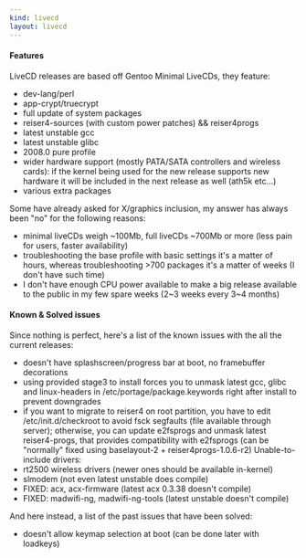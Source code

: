 ```yaml
---
kind: livecd
layout: livecd
---
```

#### Features
LiveCD releases are based off Gentoo Minimal LiveCDs, they feature\:

* dev\-lang/perl
* app\-crypt/truecrypt
* full update of system packages 
* reiser4\-sources \(with custom power patches\) && reiser4progs 
* latest unstable gcc
* latest unstable glibc
* 2008\.0 pure profile
* wider hardware support \(mostly PATA/SATA controllers and wireless cards\)\: if the kernel being used for the new release supports new hardware it will be included in the next release as well \(ath5k etc\.\.\.\)
* various extra packages

Some have already asked for X/graphics inclusion, my answer has always been \"no\" for the following reasons\:
* minimal liveCDs weigh ~100Mb, full liveCDs ~700Mb or more \(less pain for users, faster availability\)
* troubleshooting the base profile with basic settings it\'s a matter of hours, whereas troubleshooting \>700 packages it\'s a matter of weeks \(I don\'t have such time\)
* I don\'t have enough CPU power available to make a big release available to the public in my few spare weeks \(2~3 weeks every 3~4 months\)

#### Known & Solved issues
Since nothing is perfect, here\'s a list of the known issues with the all the current releases\:

* doesn\'t have splashscreen/progress bar at boot, no framebuffer decorations
* using provided stage3 to install forces you to unmask latest gcc, glibc and linux-headers in /etc/portage/package\.keywords right after install to prevent downgrades
* if you want to migrate to reiser4 on root partition, you have to edit /etc/init\.d/checkroot to avoid fsck segfaults \(file available through server\); otherwise, you can update e2fsprogs and unmask latest reiser4\-progs, that provides compatibility with e2fsprogs \(can be \"normally\" fixed using baselayout\-2 \+ reiser4progs\-1\.0\.6\-r2\)
Unable\-to\-include drivers\:
* rt2500 wireless drivers \(newer ones should be available in\-kernel\)
* slmodem \(not even latest unstable does compile\)
* FIXED\: acx, acx\-firmware \(latest acx 0\.3\.38 doesn\'t compile\)
* FIXED\: madwifi\-ng, madwifi\-ng\-tools \(latest unstable doesn\'t compile\)

And here instead, a list of the past issues that have been solved\:

* doesn\'t allow keymap selection at boot \(can be done later with loadkeys\)
